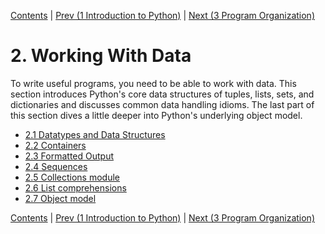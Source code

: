 [Contents](../Contents.md) \| [Prev (1 Introduction to Python)](../01_Introduction/00_Overview.md) \| [Next (3 Program Organization)](../03_Program_organization/00_Overview.md)

# 2. Working With Data

To write useful programs, you need to be able to work with data.
This section introduces Python's core data structures of tuples,
lists, sets, and dictionaries and discusses common data handling
idioms. The last part of this section dives a little deeper
into Python's underlying object model.

- [2.1 Datatypes and Data Structures](01_Datatypes.md)
- [2.2 Containers](02_Containers.md)
- [2.3 Formatted Output](03_Formatting.md)
- [2.4 Sequences](04_Sequences.md)
- [2.5 Collections module](05_Collections.md)
- [2.6 List comprehensions](06_List_comprehension.md)
- [2.7 Object model](07_Objects.md)

[Contents](../Contents.md) \| [Prev (1 Introduction to Python)](../01_Introduction/00_Overview.md) \| [Next (3 Program Organization)](../03_Program_organization/00_Overview.md)
